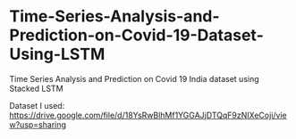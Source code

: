# Time-Series-Analysis-and-Prediction-on-Covid-19-Dataset-Using-LSTM
Time Series Analysis and Prediction on Covid 19 India dataset using Stacked LSTM

Dataset I used: https://drive.google.com/file/d/18YsRwBlhMf1YGGAJjDTQqF9zNIXeCoji/view?usp=sharing
